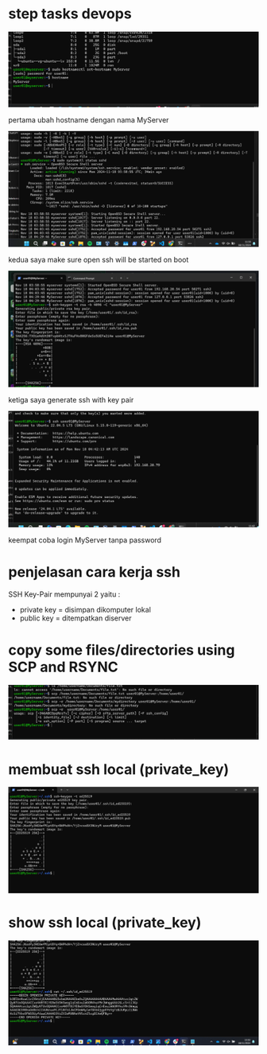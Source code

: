 # step tasks devops


![ubah hostname dengan nama MyServer](images/ubah_hostname.png)

pertama ubah hostname dengan nama MyServer

![ubah hostname dengan nama MyServer](images/make-sure-open-ssh.png)

kedua saya make sure open ssh will be started on boot

![generate ssh key pair](images/generate-ssh-key-pair.png)

ketiga saya generate ssh with key pair

![login server tanpa password](images/login-MyServer-tanpa-password.png)

keempat coba login MyServer tanpa password

# penjelasan cara kerja ssh

SSH Key-Pair mempunyai 2 yaitu :
- private key = disimpan dikomputer lokal
- public key = ditempatkan diserver

# copy some files/directories using SCP and RSYNC

![copy some files](images/copy-some-files.png)

# membuat ssh local (private_key)

![membuat ssh local](images/private-in-local.png)

# show ssh local (private_key)

![membuat ssh local](images/show-ssh-private-local.png)